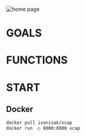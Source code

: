 ![home page](https://github.com/IvanIsak2000/xcap/assets/79650307/d5cebd6b-d64e-40d7-a4cb-30311b095fb0)

# GOALS

# FUNCTIONS


# START
## Docker
```bash
docker pull ivanisak/xcap
docker run -p 8000:8000 xcap

```

